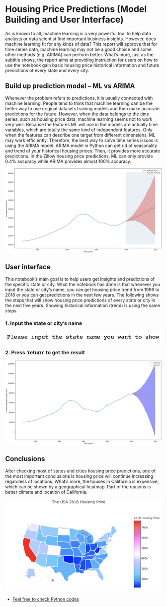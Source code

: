 # Housing Price Predictions (Model Building and User Interface)

As is known to all, machine learning is a very powerful tool to help data analysts or data scientist find important business insights. However, does machine learning fit for any kinds of data? This report will approve that for time series data, machine learning may not be a good choice and some other methods (e.g. ARIMA) can perform better. What’s more, just as the subtitle shows, the report aims at providing instruction for users on how to use the notebook gain basic housing price historical information and future predictions of every state and every city. 

## Build up prediction model – ML vs ARIMA
Whenever the problem refers to predictions, it is usually connected with machine learning. People tend to think that machine learning can be the better way to use original datasets training models and then make accurate predictions for the future. However, when the data belongs to the time series, such as housing price data, machine learning seems not to work very well. Because the features ML will use in the models are actually time variables, which are totally the same kind of independent features. Only when the features can describe one target from different dimensions, ML may work efficiently. Therefore, the best way to solve time series issues is using the ARIMA model. 
ARIMA model in Python can get rid of seasonality and trend of your historical housing prices. Then, it provides more accurate predictions. In the Zillow housing price predictions, ML can only provide 0.4% accuracy while ARIMA provides almost 100% accuracy.

![Picture 1](https://github.com/Zhenyu0521/Time-Series-Analysis/blob/master/Predictions%20of%20House%20Prices%20(Python)/Pics/time%20series%20picture1.jpg)

## User interface
This notebook’s main goal is to help users get insights and predictions of the specific state or city. What the notebook has done is that whenever you input the state or city’s name, you can get housing price trend from 1996 to 2018 or you can get predictions in the next few years. The following shows the steps that will show housing price predictions of every state or city in the next five years. Showing historical information (trend) is using the same steps.
### 1. Input the state or city’s name
![Picture 2](https://github.com/Zhenyu0521/Time-Series-Analysis/blob/master/Predictions%20of%20House%20Prices%20(Python)/Pics/time%20series%20picture2.jpg)
### 2. Press ‘return’ to get the result
![Picture3](https://github.com/Zhenyu0521/Time-Series-Analysis/blob/master/Predictions%20of%20House%20Prices%20(Python)/Pics/time%20series%20picture3.jpg)

## Conclusions
After checking most of states and cities housing price predictions, one of the most important conclusions is housing price will continue increasing regardless of locations. What’s more, the houses in California is expensive, which can be shown by a geographical heatmap. Part of the reasons is better climate and location of California.

![Picture 4](https://github.com/Zhenyu0521/Time-Series-Analysis/blob/master/Predictions%20of%20House%20Prices%20(Python)/Pics/time%20series%20picture4.jpg)


* [Feel free to check Python codes](https://github.com/Zhenyu0521/Time-Series-Analysis/blob/master/Predictions%20of%20House%20Prices%20(Python)/Predictions%20of%20House%20Prices.ipynb) 
